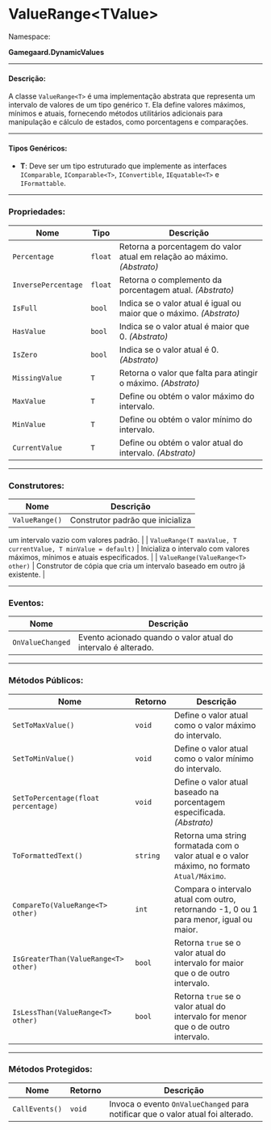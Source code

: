 # ValueRange\<TValue>

Namespace:

**Gamegaard.DynamicValues**

***

#### Descrição:

A classe `ValueRange<T>` é uma implementação abstrata que representa um intervalo de valores de um tipo genérico `T`. Ela define valores máximos, mínimos e atuais, fornecendo métodos utilitários adicionais para manipulação e cálculo de estados, como porcentagens e comparações.

***

#### Tipos Genéricos:

* **T**: Deve ser um tipo estruturado que implemente as interfaces `IComparable`, `IComparable<T>`, `IConvertible`, `IEquatable<T>` e `IFormattable`.

***

### Propriedades:

| Nome                | Tipo    | Descrição                                                               |
| ------------------- | ------- | ----------------------------------------------------------------------- |
| `Percentage`        | `float` | Retorna a porcentagem do valor atual em relação ao máximo. _(Abstrato)_ |
| `InversePercentage` | `float` | Retorna o complemento da porcentagem atual. _(Abstrato)_                |
| `IsFull`            | `bool`  | Indica se o valor atual é igual ou maior que o máximo. _(Abstrato)_     |
| `HasValue`          | `bool`  | Indica se o valor atual é maior que 0. _(Abstrato)_                     |
| `IsZero`            | `bool`  | Indica se o valor atual é 0. _(Abstrato)_                               |
| `MissingValue`      | `T`     | Retorna o valor que falta para atingir o máximo. _(Abstrato)_           |
| `MaxValue`          | `T`     | Define ou obtém o valor máximo do intervalo.                            |
| `MinValue`          | `T`     | Define ou obtém o valor mínimo do intervalo.                            |
| `CurrentValue`      | `T`     | Define ou obtém o valor atual do intervalo. _(Abstrato)_                |

***

### Construtores:

| Nome           | Descrição                        |
| -------------- | -------------------------------- |
| `ValueRange()` | Construtor padrão que inicializa |

um intervalo vazio com valores padrão. | | `ValueRange(T maxValue, T currentValue, T minValue = default)` | Inicializa o intervalo com valores máximos, mínimos e atuais especificados. | | `ValueRange(ValueRange<T> other)` | Construtor de cópia que cria um intervalo baseado em outro já existente. |

***

### Eventos:

| Nome             | Descrição                                                     |
| ---------------- | ------------------------------------------------------------- |
| `OnValueChanged` | Evento acionado quando o valor atual do intervalo é alterado. |

***

### Métodos Públicos:

| Nome                                 | Retorno  | Descrição                                                                                   |
| ------------------------------------ | -------- | ------------------------------------------------------------------------------------------- |
| `SetToMaxValue()`                    | `void`   | Define o valor atual como o valor máximo do intervalo.                                      |
| `SetToMinValue()`                    | `void`   | Define o valor atual como o valor mínimo do intervalo.                                      |
| `SetToPercentage(float percentage)`  | `void`   | Define o valor atual baseado na porcentagem especificada. _(Abstrato)_                      |
| `ToFormattedText()`                  | `string` | Retorna uma string formatada com o valor atual e o valor máximo, no formato `Atual/Máximo`. |
| `CompareTo(ValueRange<T> other)`     | `int`    | Compara o intervalo atual com outro, retornando -1, 0 ou 1 para menor, igual ou maior.      |
| `IsGreaterThan(ValueRange<T> other)` | `bool`   | Retorna `true` se o valor atual do intervalo for maior que o de outro intervalo.            |
| `IsLessThan(ValueRange<T> other)`    | `bool`   | Retorna `true` se o valor atual do intervalo for menor que o de outro intervalo.            |

***

### Métodos Protegidos:

| Nome           | Retorno | Descrição                                                                       |
| -------------- | ------- | ------------------------------------------------------------------------------- |
| `CallEvents()` | `void`  | Invoca o evento `OnValueChanged` para notificar que o valor atual foi alterado. |
